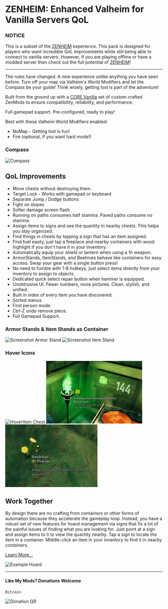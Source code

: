 # ZENHEIM: Enhanced Valheim for Vanilla Servers QoL

### NOTICE 
This is a subset of the [ZENHEIM](https://thunderstore.io/c/valheim/p/ZenDragon/ZENHEIM/) experience.  This pack is designed for players who want incredible QoL improvements while still being able to connect to vanilla servers.  However, if you are playing offline or have a modded server then check out the full potential of [ZENHEIM](https://thunderstore.io/c/valheim/p/ZenDragon/ZENHEIM/)!

---

The rules have changed.  A new experience unlike anything you have seen before.  Turn off your map via Valheim's World Modifiers and let the Compass be your guide! Think wisely, getting lost is part of the adventure!  

Built from the ground up with a [CORE Vanilla](https://thunderstore.io/c/valheim/p/ZenDragon/ZenModpack_VANILLA/) set of custom crafted ZenMods to ensure compatibility, reliability, and performance.

Full gamepad support. Pre-configured, ready to play! 

Best with these Valheim World Modifiers enabled:
- NoMap - Getting lost is fun!
- Fire (optional, if you want hard mode!)

### Compass

<img alt="Compass" src="https://raw.githubusercontent.com/ZenDragonX/ZenMods_Valheim/refs/heads/main/screenshots/ZenCompass/land.jpg" height="300">

## QoL Improvements

- Move chests without destroying them.
- Target Lock - Works with gamepad or keyboard
- Separate Jump / Dodge buttons
- Fight on slopes
- Softer damage screen flash
- Running on paths consumes half stamina. Paved paths consume no stamina.
- Assign items to signs and see the quantity in nearby chests. This helps you stay organized.
- Find things in chests by tapping a sign that has an item assigned.
- Find fuel easily, just tap a fireplace and nearby containers with wood highlight if you don't have it in your inventory.
- Automatically equip your shield or lantern when using a 1h weapon.
- ArmorStands, ItemStands, and Beehives behave like containers for easy access.  Swap your gear with a single button press!
- No need to fumble with 1-8 hotkeys, just select items directly from your inventory to assign to objects.
- Dedicated quick select repair button when hammer is equipped.
- Unobtrusive UI. Fewer numbers, more pictures. Clean, stylish, and unified.
- Built in index of every item you have discovered.
- Sorted menus
- First person mode.
- Ctrl-Z undo remove piece.
- Full Gamepad Support.

### Armor Stands & Item Stands as Container

<img alt="Screenshot Armor Stand" src="https://raw.githubusercontent.com/ZenDragonX/ZenMods_Valheim/refs/heads/main/screenshots/ZenItemStands/armorstand.jpg" height="230"/>

<img alt="Screenshot Item Stand" src="https://raw.githubusercontent.com/ZenDragonX/ZenMods_Valheim/refs/heads/main/screenshots/ZenItemStands/itemstand.jpg" height="230"/>


### Hover Icons

<img alt="HoverItem Chest" src="https://raw.githubusercontent.com/ZenDragonX/ZenMods_Valheim/refs/heads/main/screenshots/ZenHoverItem/container.jpg" height="200">

<img alt="HoverItem Chest" src="https://raw.githubusercontent.com/ZenDragonX/ZenMods_Valheim/refs/heads/main/screenshots/ZenHoverItem/fuelremaining.jpg" height="200">

<img alt="HoverItem Branch" src="https://raw.githubusercontent.com/ZenDragonX/ZenMods_Valheim/refs/heads/main/screenshots/ZenHoverItem/itemdrop.jpg" height="200">

## Work Together

By design there are no crafting from containers or other forms of automation because they accelerate the gameplay loop. Instead, you have a robust set of new features for hoard management via signs that fix a lot of the painful issues of finding what you are looking for.  Just point at a sign and assign items to it to view the quantity nearby.  Tap a sign to locate the item in a container.  Middle-click an item in your inventory to find it in nearby containers.

[Learn More...](https://thunderstore.io/c/valheim/p/ZenDragon/ZenSign/)

![Example Hoard](https://raw.githubusercontent.com/ZenDragonX/ZenMods_Valheim/refs/heads/main/screenshots/ZenSign/example.jpg)

---
#### Like My Mods? Donations Welcome

`Bitcoin`

<img alt="Donation QR" src="https://raw.githubusercontent.com/ZenDragonX/ZenMods_Valheim/refs/heads/main/BTC_QR.png" width=180>
